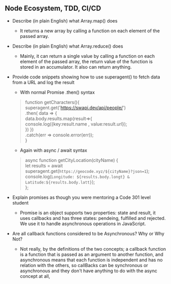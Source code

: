 ## Node Ecosystem, TDD, CI/CD
-  Describe (in plain English) what Array.map() does
    - It returns a new array by calling a function on each element of the passed array.
- Describe (in plain English) what Array.reduce() does
    - Mainly, it can return a single value by calling a function on each element of the passed array, the return value of the function is stored in an accumulator. It also can return anything. 
- Provide code snippets showing how to use superagent() to fetch data from a URL and log the result
    - With normal Promise .then() syntax
    > function getCharacters(){                    
superagent.get('https://swapi.dev/api/people/')                        
  .then( data => {                        
    data.body.results.map(result=>{                             
    console.log({key:result.name , value:result.url});                                
    })
  })                              
  .catch(err => console.error(err));                            
}                                


    - Again with async / await syntax
    > async function getCityLocation(cityName) {                                          
  let results = await superagent.get(`https://geocode.xyz/${cityName}?json=1`);                      
  console.log(`Longitude: ${results.body.longt} & Latitude:${results.body.latt}`);                                   
};                    

- Explain promises as though you were mentoring a Code 301 level student
    - Promise is an object supports two properties: state and result, it uses callbacks and has three states: pendeing, fulfilled and rejected. We use it to handle asynchronous operations in JavaScript.
- Are all callback functions considered to be Asynchronous? Why or Why Not?
    - Not really, by the definitions of the two concepts; a callback function is a function that is passed as an argument to another function, and asynchronous means that each function is independent and has no relation with the others, so callBacks can be synchronous or asynchronous and they don't have anything to do with the async concept at all, 


